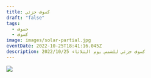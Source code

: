 ```yaml
---
title: كسوف جزئي
draft: "false"
tags:
  - خسوف
  - كسوف
image: images/solar-partial.jpg
eventDate: 2022-10-25T18:41:16.045Z
description: كسوف جزئي للشمس يوم الثلاثاء 2022/10/25
---
```

![](/images/uploads/whatsapp-image-2022-10-25-at-2.50.48-pm.jpeg)